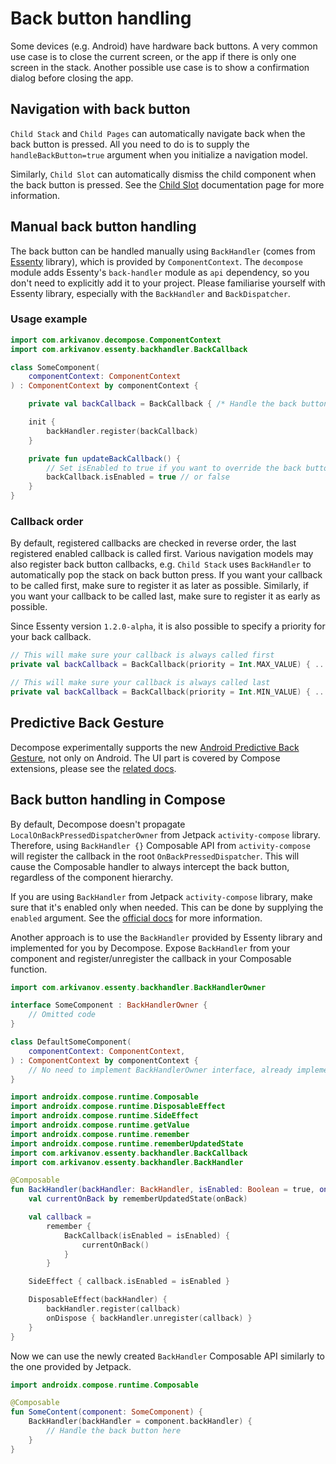 # Back button handling

Some devices (e.g. Android) have hardware back buttons. A very common use case is to close the current screen, or the app if there is only one screen in the stack. Another possible use case is to show a confirmation dialog before closing the app.

## Navigation with back button

`Child Stack` and `Child Pages` can automatically navigate back when the back button is pressed. All you need to do is to supply the `handleBackButton=true` argument when you initialize a navigation model.

Similarly, `Child Slot` can automatically dismiss the child component when the back button is pressed. See the [Child Slot](../navigation/slot/overview.md) documentation page for more information.

## Manual back button handling

The back button can be handled manually using `BackHandler` (comes from [Essenty](https://github.com/arkivanov/Essenty) library), which is provided by `ComponentContext`. The `decompose` module adds Essenty's `back-handler` module as `api` dependency, so you don't need to explicitly add it to your project. Please familiarise yourself with Essenty library, especially with the `BackHandler` and `BackDispatcher`.

### Usage example

```kotlin
import com.arkivanov.decompose.ComponentContext
import com.arkivanov.essenty.backhandler.BackCallback

class SomeComponent(
    componentContext: ComponentContext
) : ComponentContext by componentContext {

    private val backCallback = BackCallback { /* Handle the back button */ }

    init {
        backHandler.register(backCallback)
    }

    private fun updateBackCallback() {
        // Set isEnabled to true if you want to override the back button
        backCallback.isEnabled = true // or false
    }
}
```

### Callback order

By default, registered callbacks are checked in reverse order, the last registered enabled callback is called first. Various navigation models may also register back button callbacks, e.g. `Child Stack` uses `BackHandler` to automatically pop the stack on back button press. If you want your callback to be called first, make sure to register it as later as possible. Similarly, if you want your callback to be called last, make sure to register it as early as possible.

Since Essenty version `1.2.0-alpha`, it is also possible to specify a priority for your back callback.

```kotlin
// This will make sure your callback is always called first
private val backCallback = BackCallback(priority = Int.MAX_VALUE) { ... }

// This will make sure your callback is always called last
private val backCallback = BackCallback(priority = Int.MIN_VALUE) { ... }
```

## Predictive Back Gesture

Decompose experimentally supports the new [Android Predictive Back Gesture](https://developer.android.com/guide/navigation/custom-back/predictive-back-gesture), not only on Android. The UI part is covered by Compose extensions, please see the [related docs](../extensions/compose.md#predictive-back-gesture).

## Back button handling in Compose

By default, Decompose doesn't propagate `LocalOnBackPressedDispatcherOwner` from Jetpack `activity-compose` library. Therefore, using `BackHandler {}` Composable API from `activity-compose` will register the callback in the root `OnBackPressedDispatcher`. This will cause the Composable handler to always intercept the back button, regardless of the component hierarchy.

If you are using `BackHandler` from Jetpack `activity-compose` library, make sure that it's enabled only when needed. This can be done by supplying the `enabled` argument. See the [official docs](https://developer.android.com/jetpack/compose/libraries#handling_the_system_back_button) for more information.

Another approach is to use the `BackHandler` provided by Essenty library and implemented for you by Decompose. Expose `BackHandler` from your component and register/unregister the callback in your Composable function.

```kotlin title="The component interface"
import com.arkivanov.essenty.backhandler.BackHandlerOwner

interface SomeComponent : BackHandlerOwner {
    // Omitted code
}
```

```kotlin title="Implementing the component"
class DefaultSomeComponent(
    componentContext: ComponentContext,
) : ComponentContext by componentContext {
    // No need to implement BackHandlerOwner interface, already implemented by ComponentContext
}
```

```kotlin title="Custom BackHandler Composable API"
import androidx.compose.runtime.Composable
import androidx.compose.runtime.DisposableEffect
import androidx.compose.runtime.SideEffect
import androidx.compose.runtime.getValue
import androidx.compose.runtime.remember
import androidx.compose.runtime.rememberUpdatedState
import com.arkivanov.essenty.backhandler.BackCallback
import com.arkivanov.essenty.backhandler.BackHandler

@Composable
fun BackHandler(backHandler: BackHandler, isEnabled: Boolean = true, onBack: () -> Unit) {
    val currentOnBack by rememberUpdatedState(onBack)

    val callback =
        remember {
            BackCallback(isEnabled = isEnabled) {
                currentOnBack()
            }
        }

    SideEffect { callback.isEnabled = isEnabled }

    DisposableEffect(backHandler) {
        backHandler.register(callback)
        onDispose { backHandler.unregister(callback) }
    }
}
```

Now we can use the newly created `BackHandler` Composable API similarly to the one provided by Jetpack.

```kotlin
import androidx.compose.runtime.Composable

@Composable
fun SomeContent(component: SomeComponent) {
    BackHandler(backHandler = component.backHandler) {
        // Handle the back button here
    }
}
```
